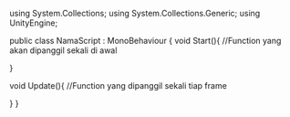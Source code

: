 using System.Collections;
using System.Collections.Generic;
using UnityEngine;

public class NamaScript : MonoBehaviour
{
  void Start(){ //Function yang akan dipanggil sekali di awal
   
  }
  
  void Update(){ //Function yang dipanggil sekali tiap frame
  
  }
}
